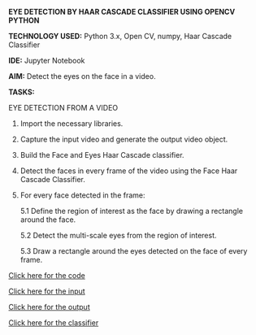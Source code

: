 **EYE DETECTION BY HAAR CASCADE CLASSIFIER USING OPENCV PYTHON**

**TECHNOLOGY USED:** Python 3.x, Open CV, numpy, Haar Cascade Classifier

**IDE:** Jupyter Notebook

**AIM:** Detect the eyes on the face in a video.

**TASKS:**

EYE DETECTION FROM A VIDEO

1. Import the necessary libraries.
2. Capture the input video and generate the output video object.
3. Build the Face and Eyes Haar Cascade classifier. 
4. Detect the faces in every frame of the video using the Face Haar Cascade Classifier.
5. For every face detected in the frame:
	
   5.1 Define the region of interest as the face by drawing a rectangle around the face.
	
   5.2 Detect the multi-scale eyes from the region of interest.
	
   5.3 Draw a rectangle around the eyes detected on the face of every frame.

[Click here for the code](https://github.com/ktyagi12/OpenCV_Py/tree/master/Eye_Detection/code)

[Click here for the input](https://github.com/ktyagi12/OpenCV_Py/tree/master/Eye_Detection/input)

[Click here for the output](https://github.com/ktyagi12/OpenCV_Py/tree/master/Eye_Detection/output)

[Click here for the classifier](https://github.com/ktyagi12/OpenCV_Py/tree/master/Eye_Detection/Classifier)
